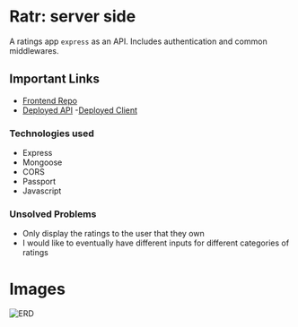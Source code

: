 
# Ratr: server side

A ratings app `express` as an API. Includes
authentication and common middlewares.

## Important Links
- [Frontend Repo](https://github.com/Greggoldman11/ratings-app-frontend)
- [Deployed API](https://ratr-app.herokuapp.com/)
-[Deployed Client](https://greggoldman11.github.io/ratings-app-frontend/)


### Technologies used
- Express
- Mongoose
- CORS
- Passport
- Javascript

### Unsolved Problems
- Only display the ratings to the user that they own
- I would like to eventually have different inputs for different categories of ratings

# Images
![ERD](https://media.git.generalassemb.ly/user/35839/files/8c13a500-c779-11eb-8d0a-1e9060617611)

